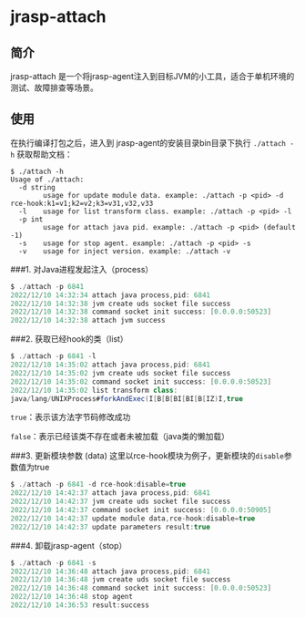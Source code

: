 # jrasp-attach

## 简介
jrasp-attach 是一个将jrasp-agent注入到目标JVM的小工具，适合于单机环境的测试、故障排查等场景。

## 使用
在执行编译打包之后，进入到 jrasp-agent的安装目录bin目录下执行 `./attach -h` 获取帮助文档：

```shell
$ ./attach -h         
Usage of ./attach:
  -d string
        usage for update module data. example: ./attach -p <pid> -d rce-hook:k1=v1;k2=v2;k3=v31,v32,v33
  -l    usage for list transform class. example: ./attach -p <pid> -l
  -p int
        usage for attach java pid. example: ./attach -p <pid> (default -1)
  -s    usage for stop agent. example: ./attach -p <pid> -s
  -v    usage for inject version. example: ./attach -v
```

###1. 对Java进程发起注入（process）
```java
$ ./attach -p 6841
2022/12/10 14:32:34 attach java process,pid: 6841
2022/12/10 14:32:38 jvm create uds socket file success
2022/12/10 14:32:38 command socket init success: [0.0.0.0:50523]
2022/12/10 14:32:38 attach jvm success
```

###2. 获取已经hook的类（list）
```java
$ ./attach -p 6841 -l
2022/12/10 14:35:02 attach java process,pid: 6841
2022/12/10 14:35:02 jvm create uds socket file success
2022/12/10 14:35:02 command socket init success: [0.0.0.0:50523]
2022/12/10 14:35:02 list transform class:
java/lang/UNIXProcess#forkAndExec(I[B[B[BI[BI[B[IZ)I,true
```
`true`：表示该方法字节码修改成功

`false`：表示已经该类不存在或者未被加载（java类的懒加载）

###3. 更新模块参数 (data)
这里以rce-hook模块为例子，更新模块的`disable`参数值为true
```java
$ ./attach -p 6841 -d rce-hook:disable=true
2022/12/10 14:42:37 attach java process,pid: 6841
2022/12/10 14:42:37 jvm create uds socket file success
2022/12/10 14:42:37 command socket init success: [0.0.0.0:50905]
2022/12/10 14:42:37 update module data,rce-hook:disable=true
2022/12/10 14:42:37 update parameters result:true
```

###4. 卸载jrasp-agent（stop）
```java
$ ./attach -p 6841 -s
2022/12/10 14:36:48 attach java process,pid: 6841
2022/12/10 14:36:48 jvm create uds socket file success
2022/12/10 14:36:48 command socket init success: [0.0.0.0:50523]
2022/12/10 14:36:48 stop agent
2022/12/10 14:36:53 result:success
```
